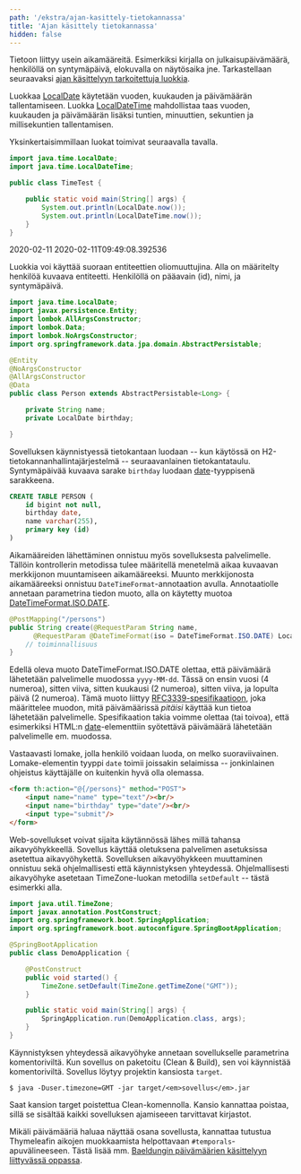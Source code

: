 ```yaml
---
path: '/ekstra/ajan-kasittely-tietokannassa'
title: 'Ajan käsittely tietokannassa'
hidden: false
---
```



Tietoon liittyy usein aikamääreitä. Esimerkiksi kirjalla on julkaisupäivämäärä, henkilöllä on syntymäpäivä, elokuvalla on näytösaika jne. Tarkastellaan seuraavaksi [ajan käsittelyyn tarkoitettuja luokkia](https://docs.oracle.com/en/java/javase/11/docs/api/java.base/java/time/package-summary.html).

Luokkaa [LocalDate](https://docs.oracle.com/javase/8/docs/api/java/time/LocalDate.html) käytetään vuoden, kuukauden ja päivämäärän tallentamiseen. Luokka [LocalDateTime](https://docs.oracle.com/javase/8/docs/api/java/time/LocalDateTime.html) mahdollistaa taas vuoden, kuukauden ja päivämäärän lisäksi tuntien, minuuttien, sekuntien ja millisekuntien tallentamisen.

Yksinkertaisimmillaan luokat toimivat seuraavalla tavalla.

```java
import java.time.LocalDate;
import java.time.LocalDateTime;

public class TimeTest {

    public static void main(String[] args) {
        System.out.println(LocalDate.now());
        System.out.println(LocalDateTime.now());
    }
}
```

<sample-output>

2020-02-11
2020-02-11T09:49:08.392536

</sample-output>


Luokkia voi käyttää suoraan entiteettien oliomuuttujina. Alla on määritelty henkilöä kuvaava entiteetti. Henkilöllä on pääavain (id), nimi, ja syntymäpäivä.


```java
import java.time.LocalDate;
import javax.persistence.Entity;
import lombok.AllArgsConstructor;
import lombok.Data;
import lombok.NoArgsConstructor;
import org.springframework.data.jpa.domain.AbstractPersistable;

@Entity
@NoArgsConstructor
@AllArgsConstructor
@Data
public class Person extends AbstractPersistable<Long> {

    private String name;
    private LocalDate birthday;

}
```

Sovelluksen käynnistyessä tietokantaan luodaan -- kun käytössä on H2-tietokannanhallintajärjestelmä  -- seuraavanlainen tietokantataulu. Syntymäpäivää kuvaava sarake `birthday` luodaan [date](http://www.h2database.com/html/datatypes.html#date_type)-tyyppisenä sarakkeena.


```sql
CREATE TABLE PERSON (
    id bigint not null,
    birthday date,
    name varchar(255),
    primary key (id)
)
```

Aikamääreiden lähettäminen onnistuu myös sovelluksesta palvelimelle. Tällöin kontrollerin metodissa tulee määritellä menetelmä aikaa kuvaavan merkkijonon muuntamiseen aikamääreeksi. Muunto merkkijonosta aikamääreeksi onnistuu `DateTimeFormat`-annotaation avulla. Annotaatiolle annetaan parametrina tiedon muoto, alla on käytetty muotoa [DateTimeFormat.ISO.DATE](https://docs.spring.io/spring-framework/docs/current/javadoc-api/org/springframework/format/annotation/DateTimeFormat.ISO.html#DATE).


```java
@PostMapping("/persons")
public String create(@RequestParam String name,
      @RequestParam @DateTimeFormat(iso = DateTimeFormat.ISO.DATE) LocalDate birthday) {
    // toiminnallisuus
}
```

Edellä oleva muoto DateTimeFormat.ISO.DATE olettaa, että päivämäärä lähetetään palvelimelle muodossa `yyyy-MM-dd`. Tässä on ensin vuosi (4 numeroa), sitten viiva, sitten kuukausi (2 numeroa), sitten viiva, ja lopulta päivä (2 numeroa). Tämä muoto liittyy [RFC3339-spesifikaatioon](https://tools.ietf.org/html/rfc3339#section-5.6), joka määrittelee muodon, mitä päivämäärissä *pitäisi* käyttää kun tietoa lähetetään palvelimelle. Spesifikaation takia voimme olettaa (tai toivoa), että esimerkiksi HTML:n [date](https://www.w3.org/TR/2011/WD-html-markup-20110525/input.date.html)-elementtiin syötettävä päivämäärä lähetetään palvelimelle em. muodossa.


Vastaavasti lomake, jolla henkilö voidaan luoda, on melko suoraviivainen. Lomake-elementin tyyppi `date` toimii joissakin selaimissa -- jonkinlainen ohjeistus käyttäjälle on kuitenkin hyvä olla olemassa.

```html
<form th:action="@{/persons}" method="POST">
    <input name="name" type="text"/><br/>
    <input name="birthday" type="date"/><br/>
    <input type="submit"/>
</form>
```


<text-box variant='hint' name='Sovelluksen aikavyöhykkeen asettaminen'>

Web-sovellukset voivat sijaita käytännössä lähes millä tahansa aikavyöhykkeellä. Sovellus käyttää oletuksena palvelimen asetuksissa asetettua aikavyöhykettä. Sovelluksen aikavyöhykkeen muuttaminen onnistuu sekä ohjelmallisesti että käynnistyksen yhteydessä. Ohjelmallisesti aikavyöhyke asetetaan TimeZone-luokan metodilla `setDefault` -- tästä esimerkki alla.

```java
import java.util.TimeZone;
import javax.annotation.PostConstruct;
import org.springframework.boot.SpringApplication;
import org.springframework.boot.autoconfigure.SpringBootApplication;

@SpringBootApplication
public class DemoApplication {

    @PostConstruct
    public void started() {
        TimeZone.setDefault(TimeZone.getTimeZone("GMT"));
    }

    public static void main(String[] args) {
        SpringApplication.run(DemoApplication.class, args);
    }
}
```

Käynnistyksen yhteydessä aikavyöhyke annetaan sovellukselle parametrina komentoriviltä. Kun sovellus on paketoitu (Clean & Build), sen voi käynnistää komentoriviltä. Sovellus löytyy projektin kansiosta `target`.


```console
$ java -Duser.timezone=GMT -jar target/<em>sovellus</em>.jar
```

Saat kansion target poistettua Clean-komennolla. Kansio kannattaa poistaa, sillä se sisältää kaikki sovelluksen ajamiseeen tarvittavat kirjastot.

</text-box>

Mikäli päivämääriä haluaa näyttää osana sovellusta, kannattaa tutustua Thymeleafin aikojen muokkaamista helpottavaan `#temporals`-apuvälineeseen. Tästä lisää mm. [Baeldungin päivämäärien käsittelyyn liittyvässä oppassa](https://www.baeldung.com/dates-in-thymeleaf).

